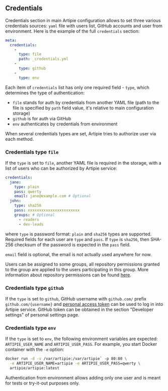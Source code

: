 ## Credentials

Credentials section in main Artipie configuration allows to set three various credentials sources:
`yaml` file with users list, GitHub accounts and user from environment. Here is the example of the
full `credentials` section: 

```yaml
meta:
  credentials:
    -
      type: file
      path: _credentials.yml
    -
      type: github
    -
      type: env
```
Each item of `credentials` list has only one required field - `type`, which determines the type of
authentication:
- `file` stands for auth by credentials from another YAML file (path to the file is specified by 
`path` field value, it's relative to main configuration storage)
- `github` is for auth via GitHub
- `env` authenticates by credentials from environment

When several credentials types are set, Artipie tries to authorize user via each method.

### Credentials type `file`

If the `type` is set to `file`, another YAML file is required in the storage, with
a list of users who can be authorized by Artipie service:

```yaml
credentials:
  jane:
    type: plain
    pass: qwerty
    email: jane@example.com # Optional
  john:
    type: sha256
    pass: xxxxxxxxxxxxxxxxxxxxxxx
    groups: # Optional
      - readers
      - dev-leads
```

where `type` is password format: `plain` and `sha256` types are supported. Required fields for each 
user are `type` and `pass`. If `type` is `sha256`, then SHA-256 checksum of the password is expected 
in the `pass` field.

`email` field is optional, the email is not actually used anywhere for now.

Users can be assigned to some groups, all repository permissions granted to the group are applied
to the users participating in this group. More information about repository permissions can be found
[here](./Configuration-Repository-Permissions.md).

### Credentials type `github`

If the `type` is set to `github`, GitHub username with `github.com/` prefix `github.com/{username}` 
and [personal access token](https://docs.github.com/en/authentication/keeping-your-account-and-data-secure/creating-a-personal-access-token) 
can be used to log in into Artipie service. GitHub token can be obtained in the section 
"Developer settings" of personal settings page.

### Credentials type `env`

If the `type` is set to `env`, the following environment variables are expected:
`ARTIPIE_USER_NAME` and `ARTIPIE_USER_PASS`. For example, you start
Docker container with the `-e` option:

```bash
docker run -d -v /var/artipie:/var/artipie` -p 80:80 \
  -e ARTIPIE_USER_NAME=artipie -e ARTIPIE_USER_PASS=qwerty \
  artipie/artipie:latest
```

Authentication from environment allows adding only one user and is meant for tests or try-it-out 
purposes only.
